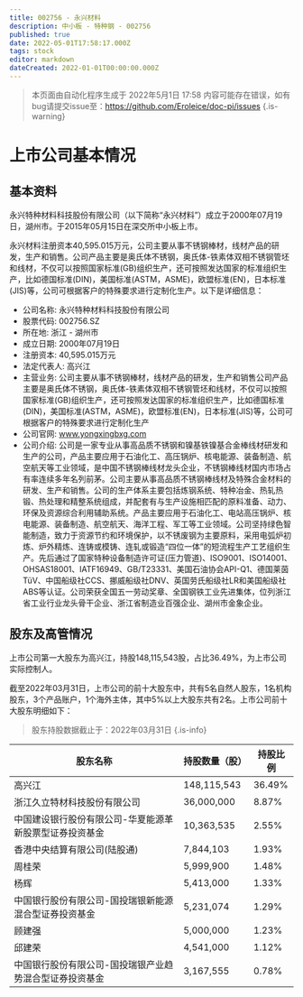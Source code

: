```yaml
---
title: 002756 - 永兴材料
description: 中小板 - 特种钢 - 002756
published: true
date: 2022-05-01T17:58:17.000Z
tags: stock
editor: markdown
dateCreated: 2022-01-01T00:00:00.000Z
---
```


> 本页面由自动化程序生成于 2022年5月1日 17:58
> 内容可能存在错误，如有bug请提交issue至：https://github.com/Eroleice/doc-pi/issues
{.is-warning}

# 上市公司基本情况

## 基本资料

永兴特种材料科技股份有限公司（以下简称“永兴材料”）成立于2000年07月19日，湖州市。于2015年05月15日在深交所中小板上市。

永兴材料注册资本40,595.015万元，公司主要从事不锈钢棒材，线材产品的研发，生产和销售。公司产品主要是奥氏体不锈钢，奥氏体-铁素体双相不锈钢管坯和线材，不仅可以按照国家标准(GB)组织生产，还可按照发达国家的标准组织生产，比如德国标准(DIN)，美国标准(ASTM，ASME)，欧盟标准(EN)，日本标准(JIS)等，公司可根据客户的特殊要求进行定制化生产。以下是详细信息：

- 公司名称: 永兴特种材料科技股份有限公司
- 股票代码: 002756.SZ
- 所在地: 浙江 - 湖州市
- 成立日期: 2000年07月19日
- 注册资本: 40,595.015万元
- 法定代表人: 高兴江
- 主营业务: 公司主要从事不锈钢棒材，线材产品的研发，生产和销售公司产品主要是奥氏体不锈钢，奥氏体-铁素体双相不锈钢管坯和线材，不仅可以按照国家标准(GB)组织生产，还可按照发达国家的标准组织生产，比如德国标准(DIN)，美国标准(ASTM，ASME)，欧盟标准(EN)，日本标准(JIS)等，公司可根据客户的特殊要求进行定制化生产
- 公司官网: www.yongxingbxg.com
- 公司介绍: 公司是一家专业从事高品质不锈钢和镍基铁镍基合金棒线材研发和生产的公司，产品主要应用于石油化工、高压锅炉、核电能源、装备制造、航空航天等工业领域，是中国不锈钢棒线材龙头企业，不锈钢棒线材国内市场占有率连续多年名列前茅。公司主要从事高品质不锈钢棒线材及特殊合金材料的研发、生产和销售。公司的生产体系主要包括炼钢系统、特种冶金、热轧热锻、热处理和精整系统组成，并配套有与生产设施相匹配的原料准备、动力、环保及资源综合利用辅助系统。产品主要应用于石油化工、电站高压锅炉、核电能源、装备制造、航空航天、海洋工程、军工等工业领域。公司坚持绿色智能制造，致力于资源节约和环境保护，以不锈废钢为主要原料，采用电弧炉初炼、炉外精炼、连铸或模铸、连轧或锻造“四位一体”的短流程生产工艺组织生产。先后通过了国家特种设备制造许可证(压力管道)、ISO9001、ISO14001、OHSAS18001、IATF16949、GB/T23331、美国石油协会API-Q1、德国莱茵TüV、中国船级社CCS、挪威船级社DNV、英国劳氏船级社LR和美国船级社ABS等认证。公司荣获全国五一劳动奖章、全国钢铁工业先进集体，位列浙江省工业行业龙头骨干企业、浙江省制造业百强企业、湖州市金象企业。


## 股东及高管情况

上市公司第一大股东为高兴江，持股148,115,543股，占比36.49%，为上市公司实际控制人。

截至2022年03月31日，上市公司的前十大股东中，共有5名自然人股东，1名机构股东，3个产品账户，1个海外主体，其中5%以上大股东共有2名。上市公司前十大股东明细如下：

> 股东持股数据截止于：2022年03月31日
{.is-info}

| 股东名称 | 持股数量（股） | 持股比例 |
| --- | --- | --- |
| 高兴江 | 148,115,543 | 36.49% |
| 浙江久立特材科技股份有限公司 | 36,000,000 | 8.87% |
| 中国建设银行股份有限公司-华夏能源革新股票型证券投资基金 | 10,363,535 | 2.55% |
| 香港中央结算有限公司(陆股通) | 7,844,103 | 1.93% |
| 周桂荣 | 5,999,900 | 1.48% |
| 杨辉 | 5,413,000 | 1.33% |
| 中国银行股份有限公司-国投瑞银新能源混合型证券投资基金 | 5,231,074 | 1.29% |
| 顾建强 | 5,000,000 | 1.23% |
| 邱建荣 | 4,541,000 | 1.12% |
| 中国银行股份有限公司-国投瑞银产业趋势混合型证券投资基金 | 3,167,555 | 0.78% |




